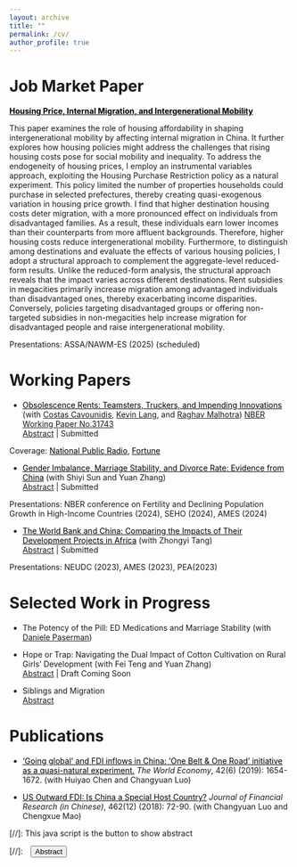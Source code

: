 ```yaml
---
layout: archive
title: ""
permalink: /cv/
author_profile: true
---
```


Job Market Paper
======
<a href="https://qychai.github.io/PersonalWebsite/JMP_Qingyuan_Chai.pdf" style="color:black" target="_blank">**Housing Price, Internal Migration, and Intergenerational Mobility**</a> <br/>

This paper examines the role of housing affordability in shaping intergenerational mobility by affecting internal migration in China. It further explores how housing policies might address the challenges that rising housing costs pose for social mobility and inequality.
To address the endogeneity of housing prices, I employ an instrumental variables approach, exploiting the Housing Purchase Restriction policy as a natural experiment. This policy limited the number of properties households could purchase in selected prefectures, thereby creating quasi-exogenous variation in housing price growth. I find that higher destination housing costs deter migration, with a more pronounced effect on individuals from disadvantaged families. As a result, these individuals earn lower incomes than their counterparts from more affluent backgrounds. Therefore, higher housing costs reduce intergenerational mobility. 
Furthermore, to distinguish among destinations and evaluate the effects of various housing policies, I adopt a structural approach to complement the aggregate-level reduced-form results. Unlike the reduced-form analysis, the structural approach reveals that the impact varies across different destinations. Rent subsidies in megacities primarily increase migration among advantaged individuals than disadvantaged ones, thereby exacerbating income disparities. Conversely, policies targeting disadvantaged groups or offering non-targeted subsidies in non-megacities help increase migration for disadvantaged people and raise intergenerational mobility.
<p id="special-text">Presentations: ASSA/NAWM-ES (2025) (scheduled) </p>


Working Papers
======
- <a href="https://www.nber.org/papers/w31743" style="color:black" target="_blank">Obsolescence Rents: Teamsters, Truckers, and Impending Innovations</a> (with [Costas Cavounidis](https://warwick.ac.uk/fac/soc/economics/staff/ccavounidis/), [Kevin Lang](https://sites.bu.edu/kevinlang/), and [Raghav Malhotra](https://www.raghavmalhotra.net/)) [NBER Working Paper No.31743](https://www.nber.org/papers/w31743) <br/>
<a href="#/" onclick="visib('abstract1')">Abstract</a> \| Submitted
<div id='abstract1' style="display: none; text-align: justify; line-height: 1.2" >
Motivated by the advent of self-driving trucks, which will dramatically reduce demand for truck drivers, we consider large, permanent shocks to individual occupations whose arrival date is uncertain. Using a bare-bones overlapping generations model, we examine an occupation facing obsolescence. Workers are compensated for entering the occupation - receiving what we dub obsolescence rents - with fewer and older workers remaining in the occupation. We investigate the market for teamsters at the dawn of the automotive truck as an a propos parallel to truckers themselves. As predicted by the model, as the widespread adoption of trucks crested the horizon, teamster wages rose, the number of teamsters fell, and the occupation became ‘grayer’. Older workers became more likely to enter and less likely to exit work as teamsters. As permitted, but not required, by the model, the number of older teamsters grew as a fraction of older workers, a finding we replicate for seamstresses and milliners at a similar stage.</div>
<p id="special-text">Coverage: <a href="https://www.npr.org/2023/11/08/1197954539/never-have-i-ever-luddites-obsolescence" target="_blank" style="color:black;">National Public Radio</a>, <a href="https://fortune.com/2024/02/12/ai-artificial-intelligence-jobs-higher-pay-wages-threaten/" target="_blank" style="color:black;">Fortune</a> </p>

- <a href="https://qychai.github.io/PersonalWebsite/paper4_sexratio_divorce.pdf" style="color:black" target="_blank">Gender Imbalance, Marriage Stability, and Divorce Rate: Evidence from China</a> (with Shiyi Sun and Yuan Zhang) <br/>
<a href="#/" onclick="visib('abstract2')">Abstract</a> \| Submitted
<div id='abstract2' style="display: none; text-align: justify; line-height: 1.2" >
The deficit of men or women in a regional marriage market is a commonly observed phenomenon stemming from factors like "Missing Girls" and immigration. However, the impact of this deficit on marriage stability remains insufficiently understood. Leveraging provincial, census, and household survey data in China, we find that a higher male-to-female ratio increases divorce rates. Further analyses suggest that this impact is primarily driven by married women having more outside options. The effect is more pronounced in economies with greater income inequality, where there are more wealthy prospective partners. These findings highlight the significance of gender balance in stabilizing marriages.</div>
<p id="special-text">Presentations: NBER conference on Fertility and Declining Population Growth in High-Income Countries (2024), SEHO (2024), AMES (2024)</p>

- <a href="https://qychai.github.io/PersonalWebsite/paper3_China_Loans.pdf" style="color:black" target="_blank">The World Bank and China: Comparing the Impacts of Their Development Projects in Africa</a> (with Zhongyi Tang) <br/>
<a href="#/" onclick="visib('abstract3')">Abstract</a> \| Submitted
<div id='abstract3' style="display: none; text-align: justify; line-height: 1.2" >
While growing literature has documented the distinct characteristics of aid projects from China and traditional donors, there remain gaps in understanding their differences in aid effectiveness. To fill this gap, this paper compares the impacts of Chinese and World Bank development projects on African local economies. Leveraging detailed, geocoded project data and a stacked difference-in-differences identification strategy, we find that Chinese infrastructure projects significantly increase nighttime light in the recipient regions, and the effects persist over time, while World Bank projects show no significant impact. Factors highlighted in the aid effectiveness literature, such as location and project-specific characteristics, could not fully explain the differences in project impacts. Furthermore, we rule out three potential mechanisms behind these differences: complementarity effects from follow-up projects, political favoritism, and implementation by Chinese companies. Finally, by utilizing Demographic and Health Surveys (DHS) data, we establish that both World Bank and Chinese infrastructure projects positively influence women's education attainment.</div>
<p id="special-text">Presentations: NEUDC (2023), AMES (2023), PEA(2023)</p>


Selected Work in Progress
======
- The Potency of the Pill: ED Medications and Marriage Stability (with [Daniele Paserman](https://sites.google.com/view/paserman)) <br/>

- Hope or Trap: Navigating the Dual Impact of Cotton Cultivation on Rural Girls’ Development (with Fei Teng and Yuan Zhang) <br/>
<a href="#/" onclick="visib('abstract4')">Abstract</a> | Draft Coming Soon
<div id='abstract4' style="display: none; text-align: justify; line-height: 1.2" >
This study examines the mixed effects of cotton cultivation on rural girls’ development in China. While cotton-related activities offer economic benefits, our analysis shows both positive and negative impacts on girls. Cotton planting improves basic education but limits higher education opportunities. It mitigates the “missing women” phenomenon but negatively affects rural girls’ health and cognitive and non-cognitive skills. The findings highlight the need for policy shifts beyond job creation, advocating for comprehensive changes to address gender discrimination and promote the holistic development of rural girls.</div>

- Siblings and Migration <br/>
<a href="#/" onclick="visib('abstract5')">Abstract</a> 
<div id='abstract5' style="display: none; text-align: justify; line-height: 1.2" >
This study investigates how the absence of reliable elderly support limits migration in developing countries. Utilizing the occurrence of first-born twins as a natural experiment in fertility demonstrates that an increased number of siblings boosts migration prospects, especially when parents are older or require assistance with daily tasks. The findings indicate that in the absence of adequate social security systems, fertility-reducing policies also impact migration patterns. This dynamic may diminish the positive effects on child quality from lower fertility rates, resulting in human capital misallocation.</div>


Publications
======
- <a href="https://qychai.github.io/PersonalWebsite/paper1_going%20global_publish_version.pdf" style="color:black" target="_blank">‘Going global’ and FDI inflows in China: ‘One Belt & One Road’ initiative as a quasi-natural experiment.</a> *The World Economy*, 42(6) (2019): 1654-1672. (with Huiyao Chen and Changyuan Luo)


- <a href="https://qychai.github.io/PersonalWebsite/paper2_USFDItoCN.pdf" style="color:black" target="_blank">US Outward FDI: Is China a Special Host Country?</a> *Journal of Financial Research (in Chinese)*,
462(12) (2018): 72-90. (with Changyuan Luo and Chengxue Mao)





<!-- note: function below was copied from ranzhuo17's research.md  -->
[//]: This java script is the button to show abstract 
<script>
 function visib(id) {
  var x = document.getElementById(id);
  if (x.style.display === "block") {
    x.style.display = "none";
  } else {
    x.style.display = "block";
  }
}
</script>

[//]:&emsp;<button onclick="visib('polariz')" class="btn btn--inverse btn--small">Abstract</button>


<!-- 
{% include base_path %}

{% for post in site.papers reversed %}
  {% include archive-single.html %}
{% endfor %} -->
